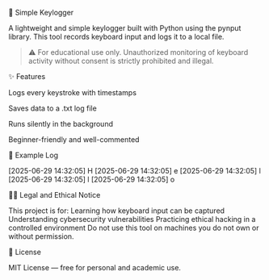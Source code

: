 🧾 Simple Keylogger

A lightweight and simple keylogger built with Python using the pynput library. This tool records keyboard input and logs it to a local file.

> ⚠️ For educational use only. Unauthorized monitoring of keyboard activity without consent is strictly prohibited and illegal.

✨ Features

Logs every keystroke with timestamps

Saves data to a .txt log file

Runs silently in the background

Beginner-friendly and well-commented

📄 Example Log

[2025-06-29 14:32:05] H
[2025-06-29 14:32:05] e
[2025-06-29 14:32:05] l
[2025-06-29 14:32:05] l
[2025-06-29 14:32:05] o

🧑‍⚖️ Legal and Ethical Notice

This project is for:
Learning how keyboard input can be captured
Understanding cybersecurity vulnerabilities
Practicing ethical hacking in a controlled environment
Do not use this tool on machines you do not own or without permission.

📄 License

MIT License — free for personal and academic use.
